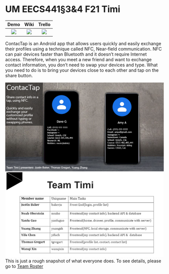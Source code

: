 # UM EECS441§3&4 F21 Timi

| Demo  |  Wiki |  Trello  |
|:-----:|:-----:|:--------:|
|[<img src="https://eecs441.eecs.umich.edu/img/admin/video.png">][demo_page]|[<img src="https://eecs441.eecs.umich.edu/img/admin/wiki.png">][wiki_page]|[<img src="https://eecs441.eecs.umich.edu/img/admin/trello.png">][process_page]|

ContacTap is an Android app that allows users quickly and easily exchange their profiles using a technique called NFC, Near-field communication. NFC can pair devices faster than Bluetooth and it doesn’t require Internet access. Therefore, when you meet a new friend and want to exchange contact information, you don’t need to swap your devices and type. What you need to do is to bring your devices close to each other and tap on the share button.   


![Elevator Pitch](/assets/title.png)
![Team](/assets/team.png)
This is just a rough snapshot of what everyone does. To see details, please go to [Team Roster](https://github.com/epigone707/Timi-ContacTap/wiki/5.-Team-Roster)

[demo_page]: https://www.youtube.com/watch?v=DIosQAuC2qU
[wiki_page]: https://github.com/epigone707/Timi-ContacTap/wiki
[process_page]: https://trello.com/b/TqJAwI0i/contactap

